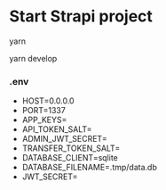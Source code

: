 # Start Strapi project

yarn 

yarn develop

### .env

- HOST=0.0.0.0
- PORT=1337
- APP_KEYS=
- API_TOKEN_SALT=
- ADMIN_JWT_SECRET=
- TRANSFER_TOKEN_SALT=
- DATABASE_CLIENT=sqlite
- DATABASE_FILENAME=.tmp/data.db
- JWT_SECRET=
